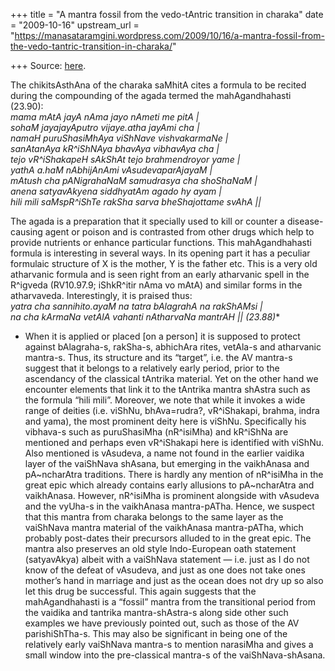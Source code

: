 +++
title = "A mantra fossil from the vedo-tAntric transition in charaka"
date = "2009-10-16"
upstream_url = "https://manasataramgini.wordpress.com/2009/10/16/a-mantra-fossil-from-the-vedo-tantric-transition-in-charaka/"

+++
Source: [here](https://manasataramgini.wordpress.com/2009/10/16/a-mantra-fossil-from-the-vedo-tantric-transition-in-charaka/).

The chikitsAsthAna of the charaka saMhitA cites a formula to be recited during the compounding of the agada termed the mahAgandhahasti
(23.90):  
*mama mAtA jayA nAma jayo nAmeti me pitA \|  
sohaM jayajayAputro vijaye.atha jayAmi cha \|  
namaH puruShasiMhAya viShNave vishvakarmaNe \|  
sanAtanAya kR^iShNAya bhavAya vibhavAya cha \|  
tejo vR^iShakapeH sAkShAt tejo brahmendroyor yame \|  
yathA a.haM nAbhijAnAmi vAsudevaparAjayaM \|  
mAtush cha pANigrahaNaM samudrasya cha shoShaNaM \|  
anena satyavAkyena siddhyatAm agado hy ayam \|  
hili mili saMspR^iShTe rakSha sarva bheShajottame svAhA \|\|*

The agada is a preparation that it specially used to kill or counter a disease-causing agent or poison and is contrasted from other drugs which help to provide nutrients or enhance particular functions. This mahAgandhahasti formula is interesting in several ways. In its opening part it has a peculiar formulaic structure of X is the mother, Y is the father etc. This is a very old atharvanic formula and is seen right from an early atharvanic spell in the R^igveda (RV10.97.9; iShkR^itir nAma vo mAtA) and similar forms in the atharvaveda. Interestingly, it is praised thus:  
*yatra cha sannihito.ayaM na tatra bAlagrahA na rakShAMsi \|  
na cha kArmaNa vetAlA vahanti nAtharvaNa mantrAH \|\| (23.88)**  
* When it is applied or placed \[on a person\] it is supposed to protect
against bAlagraha-s, rakSha-s, abhichAra rites, vetAla-s and atharvanic mantra-s. Thus, its structure and its “target”, i.e. the AV mantra-s suggest that it belongs to a relatively early period, prior to the ascendancy of the classical tAntrika material. Yet on the other hand we encounter elements that link it to the tAntrika mantra shAstra such as the formula “hili mili”. Moreover, we note that while it invokes a wide range of deities (i.e. viShNu, bhAva=rudra?, vR^iShakapi, brahma, indra and yama), the most prominent deity here is viShNu. Specifically his vibhava-s such as puruShasiMha (nR^isiMha) and kR^iShNa are mentioned and perhaps even vR^iShakapi here is identified with viShNu. Also mentioned is vAsudeva, a name not found in the earlier vaidika layer of the vaiShNava shAsana, but emerging in the vaikhAnasa and pA\~ncharAtra traditions. There is hardly any mention of nR^isiMha in the great epic which already contains early allusions to pA\~ncharAtra and vaikhAnasa. However, nR^isiMha is prominent alongside with vAsudeva and the vyUha-s in the vaikhAnasa mantra-pATha. Hence, we suspect that this mantra from charaka belongs to the same layer as the vaiShNava mantra material of the vaikhAnasa mantra-pATha, which probably post-dates their precursors alluded to in the great epic. The mantra also preserves an old style Indo-European oath statement (satyavAkya) albeit with a vaiShNava statement — i.e. just as I do not know of the defeat of vAsudeva, and just as one does not take ones mother’s hand in marriage and just as the ocean does not dry up so also let this drug be successful. This again suggests that the mahAgandhahasti is a “fossil” mantra from the transitional period from the vaidika and tantrika mantra-shAstra-s along side other such examples we have previously pointed out, such as those of the AV parishiShTha-s. This may also be significant in being one of the relatively early vaiShNava mantra-s to mention narasiMha and gives a small window into the pre-classical mantra-s of the vaiShNava-shAsana.


